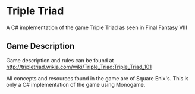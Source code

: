 # Triple Triad
A C# implementation of the game Triple Triad as seen in Final Fantasy VIII

## Game Description
Game description and rules can be found at http://tripletriad.wikia.com/wiki/Triple_Triad:Triple_Triad_101

All concepts and resources found in the game are of Square Enix's.
This is only a C# implementation of the game using Monogame.
